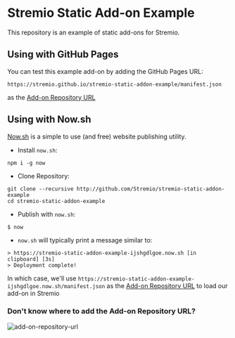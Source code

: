 # Stremio Static Add-on Example

This repository is an example of static add-ons for Stremio.


## Using with GitHub Pages

You can test this example add-on by adding the GitHub Pages URL:

`https://stremio.github.io/stremio-static-addon-example/manifest.json`

as the [Add-on Repository URL](https://github.com/Stremio/stremio-static-addon-example/blob/master/README.md#dont-know-where-to-add-the-add-on-repository-url)


## Using with Now.sh

[Now.sh](https://zeit.co/now) is a simple to use (and free) website publishing utility.

- Install `now.sh`:

```
npm i -g now
```

- Clone Repository:

```
git clone --recursive http://github.com/Stremio/stremio-static-addon-example
cd stremio-static-addon-example
```

- Publish with `now.sh`:

```
$ now
```

- `now.sh` will typically print a message similar to:

```
> https://stremio-static-addon-example-ijshgdlgoe.now.sh [in clipboard] [3s]
> Deployment complete!
```

In which case, we'll use `https://stremio-static-addon-example-ijshgdlgoe.now.sh/manifest.json` as the [Add-on Repository URL](https://github.com/Stremio/stremio-static-addon-example/blob/master/README.md#dont-know-where-to-add-the-add-on-repository-url) to load our add-on in Stremio


### Don't know where to add the Add-on Repository URL?

![add-on-repository-url](https://user-images.githubusercontent.com/1777923/43146711-65a33ccc-8f6a-11e8-978e-4c69640e63e3.png)

